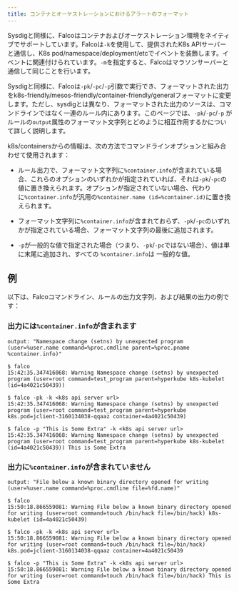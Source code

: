 ```yaml
---
title: コンテナとオーケストレーションにおけるアラートのフォーマット
---
```


Sysdigと同様に、Falcoはコンテナおよびオーケストレーション環境をネイティブでサポートしています。Falcoは`-k`を使用して、提供されたK8s APIサーバーと通信し、K8s pod/namespace/deployment/etcでイベントを装飾します。イベントに関連付けられています。`-m`を指定すると、Falcoはマラソンサーバーと通信して同じことを行います。

Sysdigと同様に、Falcoは`-pk`/`-pc`/`-p`引数で実行でき、フォーマットされた出力をk8s-friendly/mesos-friendly/container-friendly/generalフォーマットに変更します。ただし、sysdigとは異なり、フォーマットされた出力のソースは、コマンドラインではなく一連のルール内にあります。このページでは、`-pk`/`-pc`/`-p` がルールの`output`属性のフォーマット文字列とどのように相互作用するかについて詳しく説明します。

k8s/containersからの情報は、次の方法でコマンドラインオプションと組み合わせて使用されます：

* ルール出力で、フォーマット文字列に`%container.info`が含まれている場合、これらのオプションのいずれかが指定されていれば、それは`-pk`/`-pc`の値に置き換えられます。オプションが指定されていない場合、代わりに`%container.info`が汎用の`%container.name (id=%container.id)`に置き換えられます。

* フォーマット文字列に`%container.info`が含まれておらず、`-pk`/`-pc`のいずれかが指定されている場合、フォーマット文字列の最後に追加されます。

* `-p`が一般的な値で指定された場合（つまり、`-pk`/`-pc`ではない場合）、値は単に末尾に追加され、すべての `%container.info`は 一般的な値。


## 例

以下は、Falcoコマンドライン、ルールの出力文字列、および結果の出力の例です：

### 出力には`%container.info`が含まれます
```
output: "Namespace change (setns) by unexpected program (user=%user.name command=%proc.cmdline parent=%proc.pname %container.info)"

$ falco
15:42:35.347416068: Warning Namespace change (setns) by unexpected program (user=root command=test_program parent=hyperkube k8s-kubelet (id=4a4021c50439))

$ falco -pk -k <k8s api server url>
15:42:35.347416068: Warning Namespace change (setns) by unexpected program (user=root command=test_program parent=hyperkube k8s.pod=jclient-3160134038-qqaaz container=4a4021c50439)

$ falco -p "This is Some Extra" -k <k8s api server url>
15:42:35.347416068: Warning Namespace change (setns) by unexpected program (user=root command=test_program parent=hyperkube k8s-kubelet (id=4a4021c50439)) This is Some Extra
```

### 出力に`%container.info`が含まれていません

```
output: "File below a known binary directory opened for writing (user=%user.name command=%proc.cmdline file=%fd.name)"

$ falco
15:50:18.866559081: Warning File below a known binary directory opened for writing (user=root command=touch /bin/hack file=/bin/hack) k8s-kubelet (id=4a4021c50439)

$ falco -pk -k <k8s api server url>
15:50:18.866559081: Warning File below a known binary directory opened for writing (user=root command=touch /bin/hack file=/bin/hack) k8s.pod=jclient-3160134038-qqaaz container=4a4021c50439

$ falco -p "This is Some Extra" -k <k8s api server url>
15:50:18.866559081: Warning File below a known binary directory opened for writing (user=root command=touch /bin/hack file=/bin/hack) This is Some Extra
```
